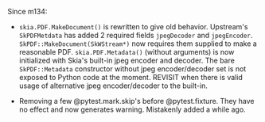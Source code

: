 Since m134:

- `skia.PDF.MakeDocument()` is rewritten to give old behavior.
  Upstream's `SkPDFMetdata` has added 2 required fields `jpegDecoder` and `jpegEncoder`.
  `SkPDF::MakeDocument(SkWStream*)` now requires them supplied to make a reasonable PDF.
  `skia.PDF.Metadata()` (without arguments) is now initialized with Skia's built-in jpeg
  encoder and decoder. The bare `SkPDF::Metadata` constructor without jpeg
  encoder/decoder set is not exposed to Python code at the moment. REVISIT when
  there is valid usage of alternative jpeg encoder/decoder to the built-in.

- Removing a few @pytest.mark.skip's before @pytest.fixture.
  They have no effect and now generates warning. Mistakenly added a while ago.
